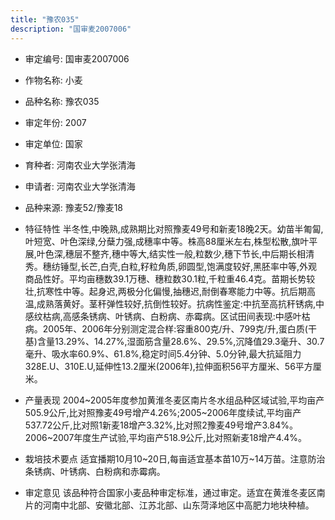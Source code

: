 ```yaml
---
title: "豫农035"
description: "国审麦2007006"
---
```

* 审定编号:  国审麦2007006

*  作物名称:  小麦

*  品种名称:  豫农035

*  审定年份:  2007

*  审定单位:  国家

* 育种者:  河南农业大学张清海

*  申请者:  河南农业大学张清海

*  品种来源:  豫麦52/豫麦18

*  特征特性
半冬性,中晚熟,成熟期比对照豫麦49号和新麦18晚2天。幼苗半匍匐,叶短宽、叶色深绿,分蘖力强,成穗率中等。株高88厘米左右,株型松散,旗叶平展,叶色深,穗层不整齐,穗中等大,结实性一般,粒数少,穗下节长,中后期长相清秀。穗纺锤型,长芒,白壳,白粒,籽粒角质,卵圆型,饱满度较好,黑胚率中等,外观商品性好。平均亩穗数39.1万穗、穗粒数30.1粒,千粒重46.4克。苗期长势较壮,抗寒性中等。起身迟,两极分化偏慢,抽穗迟,耐倒春寒能力中等。抗后期高温,成熟落黄好。茎秆弹性较好,抗倒性较好。抗病性鉴定:中抗至高抗秆锈病,中感纹枯病,高感条锈病、叶锈病、白粉病、赤霉病。区试田间表现:中感叶枯病。2005年、2006年分别测定混合样:容重800克/升、799克/升,蛋白质(干基)含量13.29%、14.27%,湿面筋含量28.6%、29.5%,沉降值29.3毫升、30.7毫升、吸水率60.9%、61.8%,稳定时间5.4分钟、5.0分钟,最大抗延阻力328E.U、310E.U,延伸性13.2厘米(2006年),拉伸面积56平方厘米、56平方厘米。

*  产量表现
2004~2005年度参加黄淮冬麦区南片冬水组品种区域试验,平均亩产505.9公斤,比对照豫麦49号增产4.26%;2005~2006年度续试,平均亩产537.72公斤,比对照1新麦18增产3.32%,比对照2豫麦49号增产3.84%。2006~2007年度生产试验,平均亩产518.9公斤,比对照新麦18增产4.4%。

*  栽培技术要点
适宜播期10月10~20日,每亩适宜基本苗10万~14万苗。注意防治条锈病、叶锈病、白粉病和赤霉病。

*  审定意见
该品种符合国家小麦品种审定标准，通过审定。适宜在黄淮冬麦区南片的河南中北部、安徽北部、江苏北部、山东菏泽地区中高肥力地块种植。
